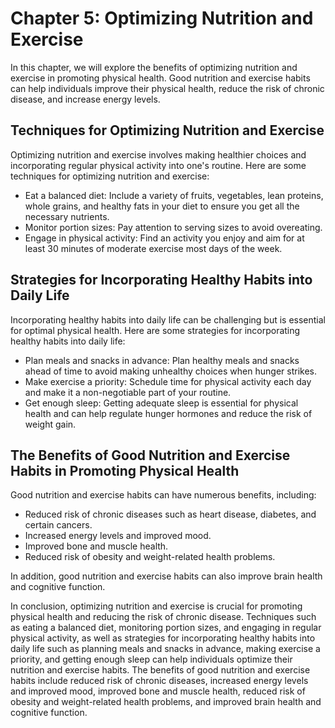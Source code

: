 Chapter 5: Optimizing Nutrition and Exercise
============================================

In this chapter, we will explore the benefits of optimizing nutrition and exercise in promoting physical health. Good nutrition and exercise habits can help individuals improve their physical health, reduce the risk of chronic disease, and increase energy levels.

Techniques for Optimizing Nutrition and Exercise
------------------------------------------------

Optimizing nutrition and exercise involves making healthier choices and incorporating regular physical activity into one's routine. Here are some techniques for optimizing nutrition and exercise:

* Eat a balanced diet: Include a variety of fruits, vegetables, lean proteins, whole grains, and healthy fats in your diet to ensure you get all the necessary nutrients.
* Monitor portion sizes: Pay attention to serving sizes to avoid overeating.
* Engage in physical activity: Find an activity you enjoy and aim for at least 30 minutes of moderate exercise most days of the week.

Strategies for Incorporating Healthy Habits into Daily Life
-----------------------------------------------------------

Incorporating healthy habits into daily life can be challenging but is essential for optimal physical health. Here are some strategies for incorporating healthy habits into daily life:

* Plan meals and snacks in advance: Plan healthy meals and snacks ahead of time to avoid making unhealthy choices when hunger strikes.
* Make exercise a priority: Schedule time for physical activity each day and make it a non-negotiable part of your routine.
* Get enough sleep: Getting adequate sleep is essential for physical health and can help regulate hunger hormones and reduce the risk of weight gain.

The Benefits of Good Nutrition and Exercise Habits in Promoting Physical Health
-------------------------------------------------------------------------------

Good nutrition and exercise habits can have numerous benefits, including:

* Reduced risk of chronic diseases such as heart disease, diabetes, and certain cancers.
* Increased energy levels and improved mood.
* Improved bone and muscle health.
* Reduced risk of obesity and weight-related health problems.

In addition, good nutrition and exercise habits can also improve brain health and cognitive function.

In conclusion, optimizing nutrition and exercise is crucial for promoting physical health and reducing the risk of chronic disease. Techniques such as eating a balanced diet, monitoring portion sizes, and engaging in regular physical activity, as well as strategies for incorporating healthy habits into daily life such as planning meals and snacks in advance, making exercise a priority, and getting enough sleep can help individuals optimize their nutrition and exercise habits. The benefits of good nutrition and exercise habits include reduced risk of chronic diseases, increased energy levels and improved mood, improved bone and muscle health, reduced risk of obesity and weight-related health problems, and improved brain health and cognitive function.
